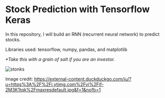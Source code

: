# Stock Prediction with Tensorflow Keras

In this repository, I will build an RNN (recurrent neural network) to predict stocks. 

Libraries used: tensorflow, numpy, pandas, and matplotlib 

<i>*Take this with a grain of salt if you are an investor.</i>

<img src='https://external-content.duckduckgo.com/iu/?u=https%3A%2F%2Fi.ytimg.com%2Fvi%2Fif-2M3K1tqk%2Fmaxresdefault.jpg&f=1&nofb=1' alt='stonks'>

Image credit: https://external-content.duckduckgo.com/iu/?u=https%3A%2F%2Fi.ytimg.com%2Fvi%2Fif-2M3K1tqk%2Fmaxresdefault.jpg&f=1&nofb=1

